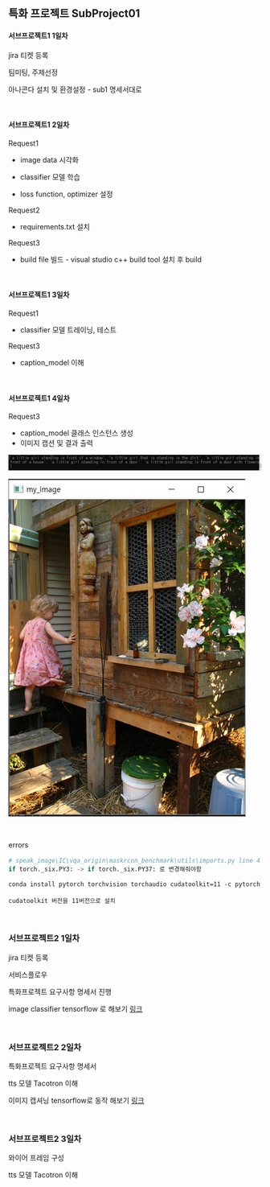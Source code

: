 

## 특화 프로젝트 SubProject01

#### 서브프로젝트1 1일차

jira 티켓 등록

팀미팅, 주제선정

아나콘다 설치 및 환경설정 - sub1 명세서대로

<br>

#### 서브프로젝트1 2일차

Request1 

- image data  시각화

- classifier 모델 학습
- loss function, optimizer 설정 

Request2

- requirements.txt 설치

Request3

- build file 빌드 - visual studio c++ build tool 설치 후  build

<br>

#### 서브프로젝트1 3일차

Request1

- classifier 모델 트레이닝, 테스트

Request3

- caption_model 이해

<br>

#### 서브프로젝트1 4일차

Request3

- caption_model 클래스 인스턴스 생성
- 이미지 캡션 및 결과 출력

![캡처](readme.assets/캡처.PNG)

![캡처2](readme.assets/캡처2.PNG)

<br>

errors

```python
# speak_image\IC\vqa_origin\maskrcnn_benchmark\utils\imports.py line 4
if torch._six.PY3: -> if torch._six.PY37: 로 변경해줘야함
```



```
conda install pytorch torchvision torchaudio cudatoolkit=11 -c pytorch

cudatoolkit 버전을 11버전으로 설치
```

<br>

### 서브프로젝트2 1일차

jira 티켓 등록

서비스플로우

특화프로젝트 요구사항 명세서 진행

image classifier tensorflow 로 해보기 [링크](classifier_example_skeleton_by_tf.ipynb)

<br>

### 서브프로젝트2 2일차

특화프로젝트 요구사항 명세서

tts 모델 Tacotron 이해

이미지 캡셔닝 tensorflow로 동작 해보기 [링크](image_captioning_tutorial.ipynb)

<br>

### 서브프로젝트2 3일차

와이어 프레임 구성

tts 모델 Tacotron 이해



